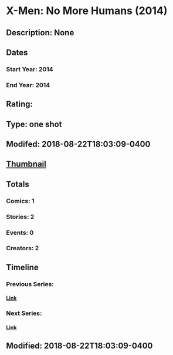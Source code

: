 # X-Men: No More Humans (2014)
## Description: None
## Dates
### Start Year: 2014
### End Year: 2014
## Rating: 
## Type: one shot
## Modifed: 2018-08-22T18:03:09-0400
## [Thumbnail](http://i.annihil.us/u/prod/marvel/i/mg/4/50/57c757d75661e.jpg)
## Totals
### Comics: 1
### Stories: 2
### Events: 0
### Creators: 2
## Timeline
### Previous Series: 
#### [Link]()
### Next Series: 
#### [Link]()
## Modified: 2018-08-22T18:03:09-0400